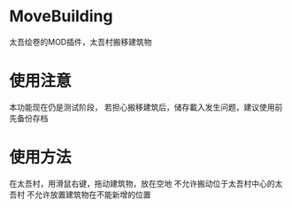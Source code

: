 # MoveBuilding
太吾绘卷的MOD插件，太吾村搬移建筑物

# 使用注意
本功能现在仍是测试阶段，
若担心搬移建筑后，储存載入发生问题，建议使用前先备份存档

# 使用方法
在太吾村，用滑鼠右键，拖动建筑物，放在空地
不允许搬动位于太吾村中心的太吾村
不允许放置建筑物在不能新增的位置